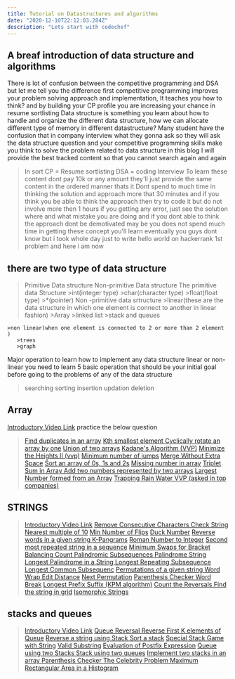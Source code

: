 ```yaml
---
title: Tutorial on Datastructures and algorithms
date: "2020-12-10T22:12:03.284Z"
description: "Lets start with codechef"
---
```

## A breaf introduction of data structure and algorithms
There is lot of confusion between the competitive programming and DSA but let me tell you the difference first
competitive programming improves your problem solving approach and implementation,
It teaches you how to think?
and by building your CP profile you are increasing your chance in resume sortlisting
Data structure is something you learn about how to handle and organize the different data structure,
how we can allocate different type of memory in different datastructure?
Many student have the confusion that in company interview what they gonna ask so they will ask the data structure question
and your competitive programming skills make you think to solve the problem related to data structure
in this blog I will provide the best tracked  content so that you cannot search again and again 
>In sort CP = Resume sortlisting
>DSA = coding  Interview 
To learn these content dont pay 10k or any amount they'll just provide the same content in the ordered manner thats it 
Dont spend to much time in thinking the solution and approach more that 30 minutes and if you think you be able to think the approach then try to code it but do not involve more then 1 hours  if you getting any error, just see the solution where and what mistake you are doing and if you dont able to think the approach dont be demotivated may be you does not spend much time in getting these concept you'll learn eventually  you guys dont know but i took whole day just to write hello world on hackerrank 1st problem and here i am now 
## there are two type of data structure
>Primitive Data structure
>Non-primitive Data structure
The primitive data Structure
    >int(integer type)
    >char(character type)
    >float(float type)
    >*(pointer)
Non -primitive data srtructure
    >linear(these are the data structure in which one element is connect to another in linear fashion)
      >Array
      >linked list
      >stack and queues

    >non linear(when one element is connected to 2 or more than 2 element )
       >trees 
       >graph  
Major operation 
 to learn how to implement any data structure linear or non- linear you need to learn 5 basic operation that should be your initial goal before going to the problems of any of the data structure
 >searching
 >sorting
 >insertion
 >updation
 >deletion
## Array 
[Introductory Video Link](https://www.youtube.com/watch?v=iXrmm73UQb8)
practice the below question
>[Find duplicates in an array](https://practice.geeksforgeeks.org/problems/find-duplicates-in-an-array/1)
>[Kth smallest element ](https://practice.geeksforgeeks.org/problems/kth-smallest-element5635/1)
>[Cyclically rotate an array by one](https://practice.geeksforgeeks.org/problems/cyclically-rotate-an-array-by-one2614/1)
>[Union of two arrays](https://practice.geeksforgeeks.org/problems/union-of-two-arrays3538/1)
>[Kadane's Algorithm (VVP)](https://practice.geeksforgeeks.org/problems/kadanes-algorithm-1587115620/1)
>[Minimize the Heights II (vvp)](https://practice.geeksforgeeks.org/problems/minimize-the-heights3351/1)
>[Minimum number of jumps](https://practice.geeksforgeeks.org/problems/minimum-number-of-jumps-1587115620/1)
>[Merge Without Extra Space](https://practice.geeksforgeeks.org/problems/minimum-number-of-jumps-1587115620/1)
>[Sort an array of 0s, 1s and 2s](https://practice.geeksforgeeks.org/problems/sort-an-array-of-0s-1s-and-2s4231/1)
>[Missing number in array](https://practice.geeksforgeeks.org/problems/missing-number-in-array1416/1)
>[Triplet Sum in Array ](https://practice.geeksforgeeks.org/problems/triplet-sum-in-array-1587115621/1)
>[Add two numbers represented by two arrays](https://practice.geeksforgeeks.org/problems/add-two-numbers-represented-by-two-arrays2408/1)
>[Largest Number formed from an Array](https://practice.geeksforgeeks.org/problems/largest-number-formed-from-an-array1117/1)
>[Trapping Rain Water VVP (asked in top companies)](https://practice.geeksforgeeks.org/problems/trapping-rain-water-1587115621/1)

## STRINGS
>[Introductory Video Link](https://www.youtube.com/watch?v=W8hPsBquD6Y)
>[Remove Consecutive Characters ](https://practice.geeksforgeeks.org/problems/consecutive-elements2306/1)
>[Check String](https://practice.geeksforgeeks.org/problems/check-string1818/1)
>[Nearest multiple of 10](https://practice.geeksforgeeks.org/problems/nearest-multiple-of-102437/1)
>[Min Number of Flips](https://practice.geeksforgeeks.org/problems/min-number-of-flips3210/1)
>[Duck Number](https://practice.geeksforgeeks.org/problems/zero-number2158/1)
>[Reverse words in a given string ](https://practice.geeksforgeeks.org/problems/reverse-words-in-a-given-string5459/1)
>[K-Pangrams](https://practice.geeksforgeeks.org/problems/k-pangrams/0)
>[Roman Number to Integer](https://practice.geeksforgeeks.org/problems/roman-number-to-integer3201/1)
>[Second most repeated string in a sequence](https://practice.geeksforgeeks.org/problems/second-most-repeated-string-in-a-sequence0534/1)
>[Minimum Swaps for Bracket Balancing ](https://practice.geeksforgeeks.org/problems/minimum-swaps-for-bracket-balancing2704/1)
>[Count Palindromic Subsequences ](https://practice.geeksforgeeks.org/problems/count-palindromic-subsequences/1)
>[Palindrome String ](https://practice.geeksforgeeks.org/problems/palindrome-string0817/1)
>[Longest Palindrome in a String ](https://practice.geeksforgeeks.org/problems/longest-palindrome-in-a-string/0)
>[Longest Repeating Subsequence ](https://practice.geeksforgeeks.org/problems/longest-repeating-subsequence2004/1)
>[Longest Common Subsequenc](https://practice.geeksforgeeks.org/problems/longest-common-subsequence-1587115620/1)
>[Permutations of a given string ](https://practice.geeksforgeeks.org/problems/permutations-of-a-given-string2041/1)
>[Word Wrap ](https://practice.geeksforgeeks.org/problems/word-wrap/0)
>[Edit Distance](https://practice.geeksforgeeks.org/problems/edit-distance3702/1)
>[Next Permutation](https://practice.geeksforgeeks.org/problems/next-permutation5226/1)
>[Parenthesis Checker ](https://practice.geeksforgeeks.org/problems/parenthesis-checker2744/1)
>[Word Break](https://practice.geeksforgeeks.org/problems/word-break1352/1)
>[Longest Prefix Suffix (KPM algorithm)](https://practice.geeksforgeeks.org/problems/longest-prefix-suffix2527/1)
>[Count the Reversals ](https://practice.geeksforgeeks.org/problems/count-the-reversals/0)
>[Find the string in grid](https://practice.geeksforgeeks.org/problems/find-the-string-in-grid0111/1)
>[Isomorphic Strings ](https://practice.geeksforgeeks.org/problems/isomorphic-strings-1587115620/1)

## stacks and queues
>[Introductory Video Link]()
>[Queue Reversal ](https://practice.geeksforgeeks.org/problems/queue-reversal/1)
>[Reverse First K elements of Queue](https://practice.geeksforgeeks.org/problems/reverse-first-k-elements-of-queue/1)
>[Reverse a string using Stack ](https://practice.geeksforgeeks.org/problems/reverse-a-string-using-stack/1)
>[Sort a stack](https://practice.geeksforgeeks.org/problems/sort-a-stack/1)
>[Special Stack ](https://practice.geeksforgeeks.org/problems/special-stack/1)
>[Game with String](https://practice.geeksforgeeks.org/problems/game-with-string4100/1)
>[Valid Substring](https://practice.geeksforgeeks.org/problems/valid-substring0624/1)
>[Evaluation of Postfix Expression](https://practice.geeksforgeeks.org/problems/evaluation-of-postfix-expression1735/1)
>[Queue using two Stacks ](https://practice.geeksforgeeks.org/problems/queue-using-two-stacks/1)
>[Stack using two queues](https://practice.geeksforgeeks.org/problems/stack-using-two-queues/1)
>[Implement two stacks in an array ](https://practice.geeksforgeeks.org/problems/implement-two-stacks-in-an-array/1)
>[Parenthesis Checker ](https://practice.geeksforgeeks.org/problems/parenthesis-checker2744/1)
>[The Celebrity Problem ](https://practice.geeksforgeeks.org/problems/the-celebrity-problem/1)
>[Maximum Rectangular Area in a Histogram](https://practice.geeksforgeeks.org/problems/maximum-rectangular-area-in-a-histogram-1587115620/1)



